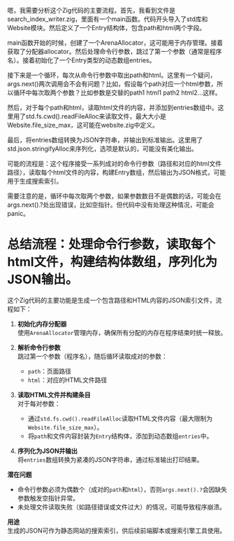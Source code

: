 嗯，我需要分析这个Zig代码的主要流程。首先，我看到文件是search_index_writer.zig，里面有一个main函数。代码开头导入了std库和Website模块。然后定义了一个Entry结构体，包含path和html两个字段。

main函数开始的时候，创建了一个ArenaAllocator，这可能用于内存管理。接着获取了分配器allocator。然后处理命令行参数，跳过了第一个参数（通常是程序名）。接着初始化了一个Entry类型的动态数组entries。

接下来是一个循环，每次从命令行参数中取出path和html。这里有一个疑问，args.next()两次调用会不会有问题？比如，假设每个path对应一个html参数，所以循环中每次取两个参数？比如参数是交替的path1 html1 path2 html2...这样。

然后，对于每个path和html，读取html文件的内容，并添加到entries数组中。这里用了std.fs.cwd().readFileAlloc来读取文件，最大大小是Website.file_size_max，这可能在website.zig中定义。

最后，将entries数组转换为JSON字符串，并输出到标准输出。这里用了std.json.stringifyAlloc来序列化，选项是默认的，可能没有美化输出。

可能的流程是：这个程序接受一系列成对的命令行参数（路径和对应的html文件路径），读取每个html文件的内容，构建Entry数组，然后输出为JSON格式，可能用于生成搜索索引。

需要注意的是，循环中每次取两个参数，如果参数数目不是偶数的话，可能会在args.next().?处出现错误，比如空指针。但代码中没有处理这种情况，可能会panic。

总结流程：处理命令行参数，读取每个html文件，构建结构体数组，序列化为JSON输出。
================================================
这个Zig代码的主要功能是生成一个包含路径和HTML内容的JSON索引文件，流程如下：

1. **初始化内存分配器**  
   使用`ArenaAllocator`管理内存，确保所有分配的内存在程序结束时统一释放。

2. **解析命令行参数**  
   跳过第一个参数（程序名），随后循环读取成对的参数：  
   - `path`：页面路径  
   - `html`：对应的HTML文件路径  

3. **读取HTML文件并构建条目**  
   对于每对参数：  
   - 通过`std.fs.cwd().readFileAlloc`读取HTML文件内容（最大限制为`Website.file_size_max`）。  
   - 将`path`和文件内容封装为`Entry`结构体，添加到动态数组`entries`中。

4. **序列化为JSON并输出**  
   将`entries`数组转换为紧凑的JSON字符串，通过标准输出打印结果。

**潜在问题**  
- 命令行参数必须为偶数个（成对的`path`和`html`），否则`args.next().?`会因缺失参数触发空指针异常。  
- 未处理文件读取失败（如路径错误或文件过大）的情况，可能导致程序崩溃。  

**用途**  
生成的JSON可作为静态网站的搜索索引，供后续前端脚本或搜索引擎工具使用。